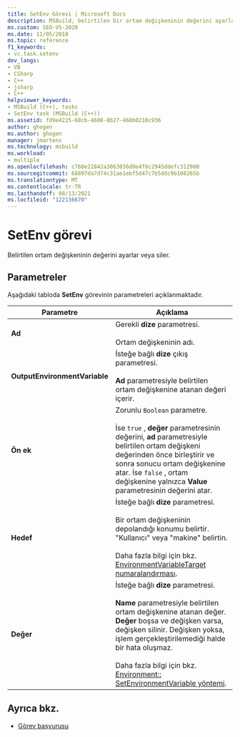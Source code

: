 ```yaml
---
title: SetEnv Görevi | Microsoft Docs
description: MSBuild, belirtilen bir ortam değişkeninin değerini ayarlamak veya silmek için setenv görevini nasıl kullandığını öğrenin.
ms.custom: SEO-VS-2020
ms.date: 11/05/2018
ms.topic: reference
f1_keywords:
- vc.task.setenv
dev_langs:
- VB
- CSharp
- C++
- jsharp
- C++
helpviewer_keywords:
- MSBuild (C++), tasks
- SetEnv task (MSBuild (C++))
ms.assetid: fd9e4225-68cb-4608-8b27-468b0218c936
author: ghogen
ms.author: ghogen
manager: jmartens
ms.technology: msbuild
ms.workload:
- multiple
ms.openlocfilehash: c760e22842a3063036d0e4f8c2945ddefc312900
ms.sourcegitcommit: 68897da7d74c31ae1ebf5d47c7b5ddc9b108265b
ms.translationtype: MT
ms.contentlocale: tr-TR
ms.lasthandoff: 08/13/2021
ms.locfileid: "122136670"
---
```

# <a name="setenv-task"></a>SetEnv görevi

Belirtilen ortam değişkeninin değerini ayarlar veya siler.

## <a name="parameters"></a>Parametreler

 Aşağıdaki tabloda **SetEnv** görevinin parametreleri açıklanmaktadır.

|Parametre|Açıklama|
|---------------|-----------------|
|**Ad**|Gerekli **dize** parametresi.<br /><br /> Ortam değişkeninin adı.|
|**OutputEnvironmentVariable**|İsteğe bağlı **dize** çıkış parametresi.<br /><br /> **Ad** parametresiyle belirtilen ortam değişkenine atanan değeri içerir.|
|**Ön ek**|Zorunlu `Boolean` parametre.<br /><br /> İse `true` , **değer** parametresinin değerini, **ad** parametresiyle belirtilen ortam değişkeni değerinden önce birleştirir ve sonra sonucu ortam değişkenine atar. İse `false` , ortam değişkenine yalnızca **Value** parametresinin değerini atar.|
|**Hedef**|İsteğe bağlı **dize** parametresi.<br /><br /> Bir ortam değişkeninin depolandığı konumu belirtir. "Kullanıcı" veya "makine" belirtin.<br /><br /> Daha fazla bilgi için bkz. [EnvironmentVariableTarget numaralandırması](xref:System.EnvironmentVariableTarget).|
|**Değer**|İsteğe bağlı **dize** parametresi.<br /><br /> **Name** parametresiyle belirtilen ortam değişkenine atanan değer. **Değer** boşsa ve değişken varsa, değişken silinir. Değişken yoksa, işlem gerçekleştirilemediği halde bir hata oluşmaz.<br /><br /> Daha fazla bilgi için bkz. [Environment:: SetEnvironmentVariable yöntemi](xref:System.Environment.SetEnvironmentVariable%2A).|

## <a name="see-also"></a>Ayrıca bkz.

- [Görev başvurusu](../msbuild/msbuild-task-reference.md)
